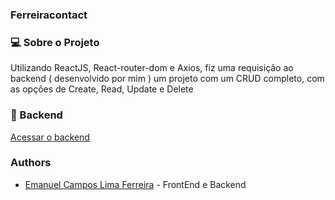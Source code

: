 ### Ferreiracontact

### :computer: Sobre o Projeto

Utilizando ReactJS, React-router-dom e Axios, fiz uma requisição ao backend ( desenvolvido por mim ) um projeto com um
CRUD completo, com as opções de Create, Read, Update e Delete

### :satellite: Backend
[Acessar o backend](https://github.com/EmanuelCampos/Aircnc-backend)

### Authors

* [Emanuel Campos Lima Ferreira](https://github.com/EmanuelCampos/) - FrontEnd e Backend